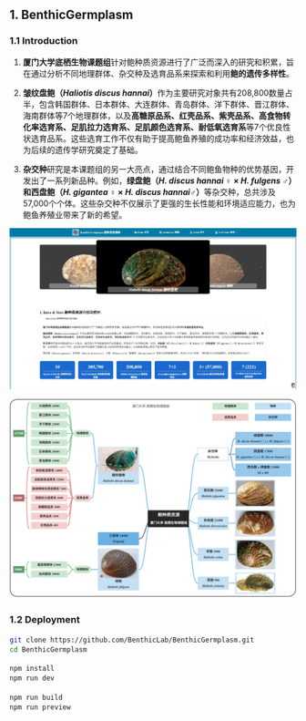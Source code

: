 ## 1. BenthicGermplasm

### 1.1 Introduction

1. <b>厦门大学底栖生物课题组</b>针对鲍种质资源进行了广泛而深入的研究和积累，旨在通过分析不同地理群体、杂交种及选育品系来探索和利用<b>鲍的遗传多样性</b>。

2. <b>皱纹盘鲍（<i>Haliotis discus hannai</i>）</b>作为主要研究对象共有208,800数量占半，包含韩国群体、日本群体、大连群体、青岛群体、洋下群体、晋江群体、海南群体等7个地理群体，以及<b>高糖原品系、红壳品系、紫壳品系、高食物转化率选育系、足肌拉力选育系、足肌颜色选育系、耐低氧选育系</b>等7个优良性状选育品系。这些选育工作不仅有助于提高鲍鱼养殖的成功率和经济效益，也为后续的遗传学研究奠定了基础。
   
3. <b>杂交种</b>研究是本课题组的另一大亮点，通过结合不同鲍鱼物种的优势基因，开发出了一系列新品种。例如，<b>绿盘鲍（<i>H. discus hannai</i> ♀ × <i>H. fulgens</i> ♂）和西盘鲍（<i>H. gigantea</i> ♀ × <i>H. discus hannai</i>♂）</b>等杂交种，总共涉及57,000个个体。这些杂交种不仅展示了更强的生长性能和环境适应能力，也为鲍鱼养殖业带来了新的希望。

![Home](./src/assets/image/Home.jpg)

![Overview](./src/assets/image/Overview.png)

### 1.2 Deployment

```bash
git clone https://github.com/BenthicLab/BenthicGermplasm.git
cd BenthicGermplasm

npm install
npm run dev

npm run build
npm run preview
```